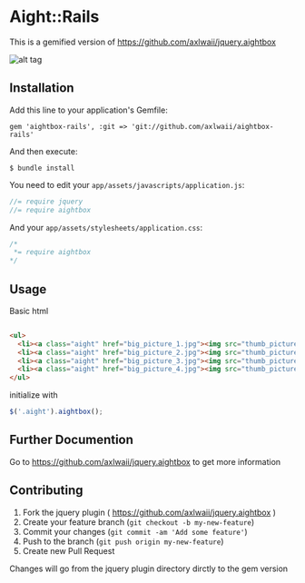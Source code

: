 # Aight::Rails

This is a gemified version of https://github.com/axlwaii/jquery.aightbox

![alt tag](http://oi62.tinypic.com/2qtx16q.jpg)

## Installation

Add this line to your application's Gemfile:

    gem 'aightbox-rails', :git => 'git://github.com/axlwaii/aightbox-rails'

And then execute:

    $ bundle install

You need to edit your `app/assets/javascripts/application.js`:

```javascript
//= require jquery
//= require aightbox
```

And your `app/assets/stylesheets/application.css`:

```css
/*
 *= require aightbox
*/
```

## Usage

Basic html
```html

<ul>
  <li><a class="aight" href="big_picture_1.jpg"><img src="thumb_picture_1.jpg"/></a></li>
  <li><a class="aight" href="big_picture_2.jpg"><img src="thumb_picture_1.jpg"/></a></li>
  <li><a class="aight" href="big_picture_3.jpg"><img src="thumb_picture_1.jpg"/></a></li>
  <li><a class="aight" href="big_picture_4.jpg"><img src="thumb_picture_1.jpg"/></a></li>
</ul>

```

initialize with
```javascript
$('.aight').aightbox();
```

## Further Documention
Go to https://github.com/axlwaii/jquery.aightbox to get more information 

## Contributing

1. Fork the jquery plugin ( https://github.com/axlwaii/jquery.aightbox )
2. Create your feature branch (`git checkout -b my-new-feature`)
3. Commit your changes (`git commit -am 'Add some feature'`)
4. Push to the branch (`git push origin my-new-feature`)
5. Create new Pull Request

Changes will go from the jquery plugin directory dirctly to the gem version
